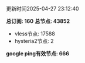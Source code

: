 更新时间2025-04-27 23:12:40

**总订阅: 160**
**总节点: 43852**
- vless节点: 17588
- hysteria2节点: 2

**google ping有效节点: 666**
